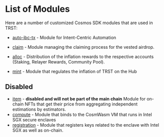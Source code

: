 <!--
order: 0
-->

# List of Modules

Here are a number of customized Cosmos SDK modules that are used in TRST:

- [auto-ibc-tx](auto-ibc-tx/README.md) - Module for Intent-Centric Automation

- [claim](claim/spec/README.md) - Module managing the claiming process for the vested airdrop.
- [alloc](alloc/README.md) - Distribution of the inflation rewards to the respective  accounts (Staking, Relayer Rewards, Community Pool).
- [mint](mint) - Module that regulates the inflation of TRST on the Hub

## Disabled

- [item](item) - **disabled and will not be part of the main chain** Module for on-chain NFTs that get their price from aggregating independent estimations by estimators. 
- [compute](compute) - Module that binds to the CosmWasm VM that runs in Intel SGX secure enclaves
- [registration](registration) - Module that registers keys related to the enclave with Intel SGX as well as on-chain. 